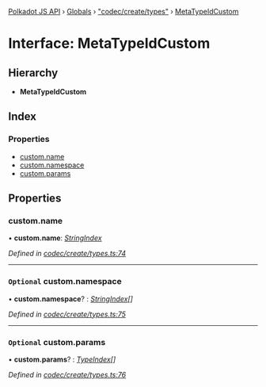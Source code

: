 [Polkadot JS API](../README.md) › [Globals](../globals.md) › ["codec/create/types"](../modules/_codec_create_types_.md) › [MetaTypeIdCustom](_codec_create_types_.metatypeidcustom.md)

# Interface: MetaTypeIdCustom

## Hierarchy

* **MetaTypeIdCustom**

## Index

### Properties

* [custom.name](_codec_create_types_.metatypeidcustom.md#custom.name)
* [custom.namespace](_codec_create_types_.metatypeidcustom.md#optional-custom.namespace)
* [custom.params](_codec_create_types_.metatypeidcustom.md#optional-custom.params)

## Properties

###  custom.name

• **custom.name**: *[StringIndex](../modules/_codec_create_types_.md#stringindex)*

*Defined in [codec/create/types.ts:74](https://github.com/polkadot-js/api/blob/c10f0e47b2/packages/types/src/codec/create/types.ts#L74)*

___

### `Optional` custom.namespace

• **custom.namespace**? : *[StringIndex](../modules/_codec_create_types_.md#stringindex)[]*

*Defined in [codec/create/types.ts:75](https://github.com/polkadot-js/api/blob/c10f0e47b2/packages/types/src/codec/create/types.ts#L75)*

___

### `Optional` custom.params

• **custom.params**? : *[TypeIndex](../modules/_codec_create_types_.md#typeindex)[]*

*Defined in [codec/create/types.ts:76](https://github.com/polkadot-js/api/blob/c10f0e47b2/packages/types/src/codec/create/types.ts#L76)*
